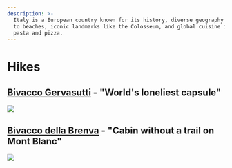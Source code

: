 ```yaml
---
description: >-
  Italy is a European country known for its history, diverse geography from Alps
  to beaches, iconic landmarks like the Colosseum, and global cuisine including
  pasta and pizza.
---
```

# Hikes

## [Bivacco Gervasutti](https://www.caitorino.it/rifugi/gervasutti/) - "World's loneliest capsule"

![](https://www.youtube.com/watch?v=kWLESwk9x_g)


## [Bivacco della Brenva](https://it.wikipedia.org/wiki/Bivacco\_della\_Brenva) - "Cabin without a trail on Mont Blanc"

![](https://www.youtube.com/watch?t=935s&v=g27H1sNGIWg)

